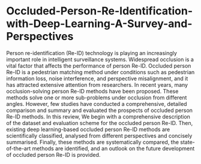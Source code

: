 # Occluded-Person-Re-Identification-with-Deep-Learning-A-Survey-and-Perspectives
Person re-identification (Re-ID) technology is playing an increasingly important role in intelligent surveillance systems. Widespread occlusion is a vital factor that affects the performance of person Re-ID. Occluded person Re-ID is a pedestrian matching method under conditions such as pedestrian information loss, noise interference, and perspective misalignment, and it has attracted extensive attention from researchers. In recent years, many occlusion-solving person Re-ID methods have been proposed. These methods solve one or more sub-problems under occlusion from different angles. However, few studies have conducted a comprehensive, detailed comparison and summary and evaluated the prospects of occluded person Re-ID methods. 
In this review, We begin with a comprehensive description of the dataset and evaluation scheme for the occluded person Re-ID.
Then, existing deep learning-based occluded person Re-ID methods are scientifically classified, analysed from different perspectives and concisely summarised.
Finally, these methods are systematically compared, the state-of-the-art methods are identified, and an outlook on the future development of occluded person Re-ID is provided.
